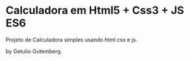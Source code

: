 # Calculadora em Html5 + Css3 + JS ES6

Projeto de Calculadora simples usando html css e js.

by Getulio Gutemberg.

